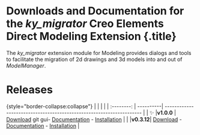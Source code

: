 # Downloads and Documentation for the _ky_migrator_ Creo Elements Direct Modeling Extension {.title}

The _ky_migrator_ extension module for Modeling provides dialogs and tools to
facilitate the migration of 2d drawings and 3d models into and out of _ModelManager_.

# Releases

{style="border-collapse:collapse"}
|            |           |                                                                      |
| :--------: | ----------| -------------------------------------------------------------------- |
| :sparkles: |**v1.0.0** | [Download](https://github.com/cadm-inc/osdm-extensions/raw/master/downloads/ky_migrator/ky_migrator_x64_1.0.0.zip)  git gui- [Documentation](1.0/Home.md) - [Installation](0.3/Installation.md) |
|            |**v0.3.12**| [Download](https://github.com/cadm-inc/osdm-extensions/raw/master/downloads/ky_migrator/ky_migrator_x64_0.3.12.zip) - [Documentation](0.3/Home.md) - [Installation](0.3/Installation.md) |
